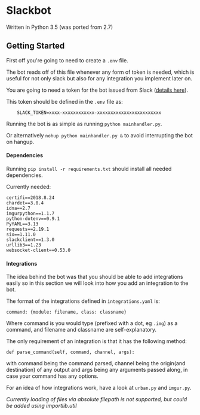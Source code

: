 # Slackbot

Written in Python 3.5 (was ported from 2.7)

## Getting Started

First off you're going to need to create a `.env` file.

The bot reads off of this file whenever any form of token is needed, which is useful for not only slack but also for any integration you implement later on.

You are going to need a token for the bot issued from Slack ([details here](https://api.slack.com/bot-users#)).

This token should be defined in the `.env` file as:
 
        SLACK_TOKEN=xxxx-xxxxxxxxxxxx-xxxxxxxxxxxxxxxxxxxxxxxx
 
Running the bot is as simple as running `python mainhandler.py`.

Or alternatively `nohup python mainhandler.py &` to avoid interrupting the bot on hangup.

#### Dependencies

Running `pip install -r requirements.txt` should install all needed dependencies.

Currently needed:

    certifi==2018.8.24
    chardet==3.0.4
    idna==2.7
    imgurpython==1.1.7
    python-dotenv==0.9.1
    PyYAML==3.13
    requests==2.19.1
    six==1.11.0
    slackclient==1.3.0
    urllib3==1.23
    websocket-client==0.53.0
    
#### Integrations

The idea behind the bot was that you should be able to add integrations easily so in this section we will look into how you add an integration to the bot.

The format of the integrations defined in `integrations.yaml` is:
    
    command: {module: filename, class: classname}

Where command is you would type (prefixed with a dot, eg `.img`) as a command, and filename and classname are self-explanatory.

The only requirement of an integration is that it has the following method: 

    def parse_command(self, command, channel, args):
    
with command being the command parsed, channel being the origin(and destination) of any output and args being any arguments passed along, in case your command has any options.


For an idea of how integrations work, have a look at `urban.py` and `imgur.py`.

_Currently loading of files via absolute filepath is not supported, but could be added using importlib.util_
